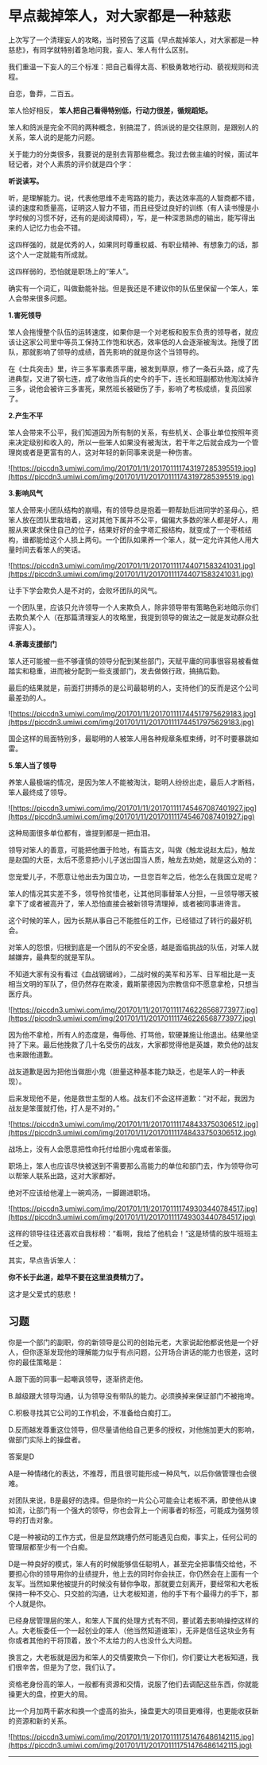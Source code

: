 # 早点裁掉笨人，对大家都是一种慈悲

上次写了一个清理妄人的攻略，当时预告了这篇《早点裁掉笨人，对大家都是一种慈悲》，有同学就特别着急地问我，妄人、笨人有什么区别。

我们重温一下妄人的三个标准：把自己看得太高、积极勇敢地行动、藐视规则和流程。

自恋，鲁莽，二百五。

笨人恰好相反， **笨人把自己看得特别低，行动力很差，循规蹈矩。**

笨人和鸽派是完全不同的两种概念，别搞混了，鸽派说的是交往原则，是跟别人的关系，笨人说的是能力问题。

关于能力的分类很多，我要说的是别去背那些概念。我过去做主编的时候，面试年轻记者，对个人素质的评价就是四个字：

 **听说读写。**

听，是理解能力。说，代表他思维不走弯路的能力，表达效率高的人智商都不错，读的速度和质量高，证明这人智力不错，而且经受过良好的训练（有人读书慢是小学时候的习惯不好，还有的是阅读障碍），写，是一种深思熟虑的输出，能写得出来的人记忆力也会不错。

这四样强的，就是优秀的人，如果同时尊重权威、有职业精神、有想象力的话，那这个人一定就能有所成就。

这四样弱的，恐怕就是职场上的“笨人”。

确实有一个词汇，叫做勤能补拙。但是我还是不建议你的队伍里保留一个笨人，笨人会带来很多问题。

 **1.害死领导**

笨人会拖慢整个队伍的运转速度，如果你是一个对老板和股东负责的领导者，就应该让这家公司里中等员工保持工作饱和状态，效率低的人会逐渐被淘汰。拖慢了团队，那就影响了领导的成绩，首先影响的就是你这个当领导的。

在《士兵突击》里，许三多军事素质平庸，被发到草原，修了一条石头路，成了先进典型，又进了钢七连，成了收他当兵的史今的手下，连长和班副都劝他淘汰掉许三多，说他会被许三多害死，果然班长被砸伤了手，影响了考核成绩，复员回家了。

 **2.产生不平**

笨人会带来不公平，我们知道因为所有制的关系，有些机关、企事业单位按照年资来决定级别和收入的，所以一些笨人如果没有被淘汰，若干年之后就会成为一个管理岗或者是更富有的人，这对年轻的新同事来说是一种伤害。

![https://piccdn3.umiwi.com/img/201701/11/201701111743197285395519.jpg](https://piccdn3.umiwi.com/img/201701/11/201701111743197285395519.jpg)

 **3.影响风气**

笨人会带来小团队结构的崩塌，有的领导总是抱着一颗帮助后进同学的圣母心，把笨人放在团队里栽培着，这对其他下属并不公平，偏偏大多数的笨人都是好人，用服从来谋求保住自己的位子，结果好好的金字塔汇报结构，就变成了一个枣核结构，谁都能给这个人损上两句。一个团队如果养一个笨人，就一定允许其他人用大量时间去看笨人的笑话。

![https://piccdn3.umiwi.com/img/201701/11/201701111744071583241031.jpg](https://piccdn3.umiwi.com/img/201701/11/201701111744071583241031.jpg)

让手下学会欺负人是不对的，会败坏团队的风气。

一个团队里，应该只允许领导一个人来欺负人，除非领导带有策略色彩地暗示你们去欺负某个人（在那篇清理妄人的攻略里，我提到领导的做法之一就是发动群众批评妄人）。

 **4.荼毒支援部门**

笨人还可能被一些不够谨慎的领导分配到某些部门，天赋平庸的同事很容易被看做踏实和稳重，进而被分配到一些支援部门，发去做做行政，搞搞后勤。

最后的结果就是，前面打拼搏杀的是公司最聪明的人，支持他们的反而是这个公司最差劲的人。

![https://piccdn3.umiwi.com/img/201701/11/201701111744517975629183.jpg](https://piccdn3.umiwi.com/img/201701/11/201701111744517975629183.jpg)

国企这样的局面特别多，最聪明的人被笨人用各种规章条框束缚，时不时要暴跳如雷。

 **5.笨人当了领导**

养笨人最极端的情况，是因为笨人不能被淘汰，聪明人纷纷出走，最后人才断档，笨人最终成了领导。

![https://piccdn3.umiwi.com/img/201701/11/201701111745467087401927.jpg](https://piccdn3.umiwi.com/img/201701/11/201701111745467087401927.jpg)

这种局面很多单位都有，谁提到都是一把血泪。

领导对笨人的善意，可能把他置于险地，有篇古文，叫做《触龙说赵太后》，触龙是赵国的大臣，太后不愿意把小儿子送出国当人质，触龙去劝她，就是这么劝的：

您宠爱儿子，不愿意让他出去为国立功，一旦您百年之后，他怎么在我国立足呢？

笨人的情况其实差不多，领导怜贫惜老，让其他同事替笨人分担，一旦领导哪天被拿下了或者被高升了，笨人恐怕直接会被新领导清理掉，或者被同事进谗言。

这个时候的笨人，因为长期从事自己不能胜任的工作，已经错过了转行的最好机会。

对笨人的怨恨，归根到底是一个团队的不安全感，越是面临挑战的队伍，对笨人就越嫌弃，最典型的就是军队。

不知道大家有没有看过《血战钢锯岭》，二战时候的美军和苏军、日军相比是一支相当文明的军队了，但仍然存在欺凌，戴斯蒙德因为宗教信仰不愿意拿枪，只想当医疗兵。

![https://piccdn3.umiwi.com/img/201701/11/201701111746226568773977.jpg](https://piccdn3.umiwi.com/img/201701/11/201701111746226568773977.jpg)

因为他不拿枪，所有人的态度是，侮辱他、打骂他，软硬兼施让他退出。结果他坚持了下来。最后他挽救了几十名受伤的战友，大家都觉得他是英雄，欺负他的战友也来跟他道歉。

战友道歉是因为把他当做胆小鬼（胆量这种基本能力缺乏，也是笨人的一种表现）。

后来发现他不是，他是救世主型的人格。战友们不会这样道歉：“对不起，我因为战友是笨蛋就打他，打人是不对的。”

![https://piccdn3.umiwi.com/img/201701/11/201701111748433750306512.jpg](https://piccdn3.umiwi.com/img/201701/11/201701111748433750306512.jpg)

战场上，没有人会愿意把性命托付给胆小鬼或者笨蛋。

职场上，笨人也应该尽快被送到不需要那么高能力的单位和部门去，作为领导你可以帮笨人联系出路，这对大家都好。

绝对不应该给他灌上一碗鸡汤，一脚踢进职场。

![https://piccdn3.umiwi.com/img/201701/11/201701111749303440784517.jpg](https://piccdn3.umiwi.com/img/201701/11/201701111749303440784517.jpg)

这样的领导往往还喜欢自我标榜：“看啊，我给了他机会！”这是矫情的放牛班班主任之爱。

其实，早点告诉笨人：

 **你不长于此道，趁早不要在这里浪费精力了。**

这才是父爱式的慈悲！

## 习题

你是一个部门的副职，你的新领导是公司的创始元老，大家说起他都说他是一个好人，但你逐渐发现他的理解能力似乎有点问题，公开场合讲话的能力也很差，这时你的最佳策略是：

A.跟下面的同事一起嘲讽领导，逐渐挤走他。

B.越级跟大领导沟通，认为领导没有带队的能力。必须换掉来保证部门不被拖垮。

C.积极寻找其它公司的工作机会，不准备给白痴打工。

D.反而越发尊重这位领导，但尽量请他给自己更多的授权，对他施加更大的影响，做部门实际上的操盘者。

答案是D

A是一种情绪化的表达，不推荐，而且很可能形成一种风气，以后你做管理也会很难。

对团队来说，B是最好的选择。但是你的一片公心可能会让老板不满，即使他从谏如流，让部门有一个强大的领导，你也会背上一个闹事者的标签，可能成为强势领导的打击对象。

C是一种被动的工作方式，但是显然跳槽仍然可能遇见白痴，事实上，任何公司的管理层都至少有一个白痴。

D是一种良好的模式，笨人有的时候能够信任聪明人，甚至完全把事情交给他，不要担心你的领导用你的业绩提升，他上去的同时你会扶正，你仍然会在上面有一个友军。当然如果他被提升的时候没有替你争取，那就要立刻离开，要经常和大老板保持一种不交心、只交脸的沟通，让大老板知道，他的手下有个最得力的手下，那个人就是你。

已经身居管理层的笨人，和笨人下属的处理方式有不同，要试着去影响操控这样的人。大老板委任一个一起创业的笨人（他当然知道谁笨），无非是信任这块业务有你或者其他的干将顶着，放个不太给力的人也没什么大问题。

换言之，大老板就是因为和笨人的交情要欺负一下你们，你们要让大老板知道，我们很辛苦，但是为了您，我们认了。

资格老身份高的笨人，一般都有资源和交情，说服了他们去调配这些东西，你就能操更大的盘，控更大的局。

比一个月加两千薪水和换一个虚高的抬头，操盘更大的项目更难得，也更能收获新的资源和新的关系。

![https://piccdn3.umiwi.com/img/201701/11/201701111751476486142115.jpg](https://piccdn3.umiwi.com/img/201701/11/201701111751476486142115.jpg)

---
